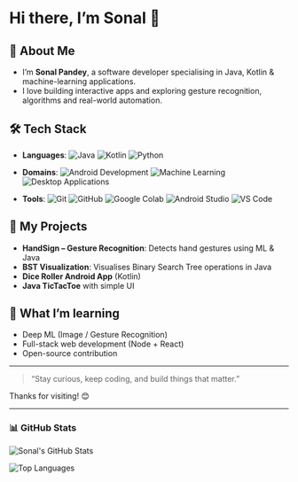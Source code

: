 # Hi there, I’m Sonal 👋

## 🚀 About Me
- I’m **Sonal Pandey**, a software developer specialising in Java, Kotlin & machine-learning applications.  
- I love building interactive apps and exploring gesture recognition, algorithms and real-world automation.

## 🛠 Tech Stack
- **Languages**: ![Java](https://img.shields.io/badge/Java-ED8B00?style=for-the-badge&logo=java&logoColor=white)
![Kotlin](https://img.shields.io/badge/Kotlin-0095D5?style=for-the-badge&logo=kotlin&logoColor=white)
![Python](https://img.shields.io/badge/Python-3776AB?style=for-the-badge&logo=python&logoColor=white)

- **Domains**: ![Android Development](https://img.shields.io/badge/Android-3DDC84?style=for-the-badge&logo=android&logoColor=white)
![Machine Learning](https://img.shields.io/badge/Machine_Learning-F7931E?style=for-the-badge&logo=TensorFlow&logoColor=white)
![Desktop Applications](https://img.shields.io/badge/Desktop_Applications-4B0082?style=for-the-badge&logo=windows&logoColor=white)
 
- **Tools**: ![Git](https://img.shields.io/badge/Git-F05032?style=for-the-badge&logo=git&logoColor=white)
![GitHub](https://img.shields.io/badge/GitHub-181717?style=for-the-badge&logo=github&logoColor=white)
![Google Colab](https://img.shields.io/badge/Google_Colab-F9AB00?style=for-the-badge&logo=googlecolab&logoColor=white)
![Android Studio](https://img.shields.io/badge/Android_Studio-3DDC84?style=for-the-badge&logo=androidstudio&logoColor=white)
![VS Code](https://img.shields.io/badge/VS_Code-007ACC?style=for-the-badge&logo=visualstudiocode&logoColor=white)
 

## 🔭 My Projects
- **HandSign – Gesture Recognition**: Detects hand gestures using ML & Java  
- **BST Visualization**: Visualises Binary Search Tree operations in Java  
- **Dice Roller Android App** (Kotlin)  
- **Java TicTacToe** with simple UI  

## 🌱 What I’m learning
- Deep ML (Image / Gesture Recognition)  
- Full-stack web development (Node + React)  
- Open-source contribution  

---

> “Stay curious, keep coding, and build things that matter.”

Thanks for visiting! 😊

---

### 📊 GitHub Stats

![Sonal's GitHub Stats](https://github-readme-stats.vercel.app/api?username=Pandey-Sonal&show_icons=true&theme=tokyonight)

![Top Languages](https://github-readme-stats.vercel.app/api/top-langs/?username=Pandey-Sonal&layout=compact&theme=tokyonight)

